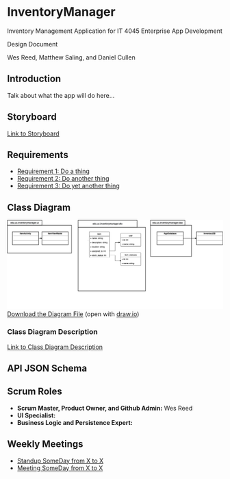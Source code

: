 # InventoryManager
Inventory Management Application for IT 4045 Enterprise App Development

Design Document

Wes Reed, Matthew Saling, and Daniel Cullen

## Introduction

Talk about what the app will do here...

## Storyboard

[Link to Storyboard]()

## Requirements

* [Requirement 1: Do a thing](docs/requirements/Requirement1.md)
* [Requirement 2: Do another thing](docs/requirements/Requirement2.md)
* [Requirement 3: Do yet another thing](docs/requirements/Requirement3.md)

## Class Diagram

![Class Diagram](docs/assets/uml.png)
[Download the Diagram File](docs/assets/uml.drawio) (open with [draw.io](https://draw.io))

### Class Diagram Description

[Link to Class Diagram Description](docs/uml-description.md)

## API JSON Schema

## Scrum Roles

* **Scrum Master, Product Owner, and Github Admin:** Wes Reed
* **UI Specialist:** 
* **Business Logic and Persistence Expert:** 

## Weekly Meetings

* [Standup SomeDay from X to X]()
* [Meeting SomeDay from X to X]()
